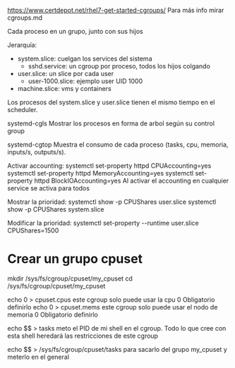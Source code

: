 https://www.certdepot.net/rhel7-get-started-cgroups/
Para más info mirar cgroups.md

Cada proceso en un grupo, junto con sus hijos

Jerarquía:
 - system.slice: cuelgan los services del sistema
   - sshd.service: un cgroup por proceso, todos los hijos colgando
 - user.slice: un slice por cada user
   - user-1000.slice: ejemplo user UID 1000
 - machine.slice: vms y containers


Los procesos del system.slice y user.slice tienen el mismo tiempo en el scheduler.

systemd-cgls
Mostrar los procesos en forma de arbol según su control group

systemd-cgtop
Muestra el consumo de cada proceso (tasks, cpu, memoria, inputs/s, outputs/s).

Activar accounting:
systemctl set-property httpd CPUAccounting=yes
systemctl set-property httpd MemoryAccounting=yes
systemctl set-property httpd BlockIOAccounting=yes
  Al activar el accounting en cualquier service se activa para todos

Mostrar la prioridad:
systemctl show -p CPUShares user.slice
systemctl show -p CPUShares system.slice

Modificar la prioridad:
systemctl set-property --runtime user.slice CPUShares=1500


# Crear un grupo cpuset
mkdir /sys/fs/cgroup/cpuset/my_cpuset
cd /sys/fs/cgroup/cpuset/my_cpuset

echo 0 > cpuset.cpus
  este cgroup solo puede usar la cpu 0
  Obligatorio definirlo
echo 0 > cpuset.mems
  este cgroup solo puede usar el nodo de memoria 0
  Obligatorio definirlo

echo $$ > tasks
  meto el PID de mi shell en el cgroup. Todo lo que cree con esta shell heredará las restricciones de este cgroup

echo $$ > /sys/fs/cgroup/cpuset/tasks
  para sacarlo del grupo my_cpuset y meterlo en el general
